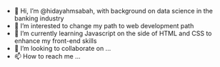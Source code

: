 - 👋 Hi, I’m @hidayahmsabah, with background on data science in the banking industry 
- 👀 I’m interested to change my path to web development path
- 🌱 I’m currently learning Javascript on the side of HTML and CSS to enhance my front-end skills
- 💞️ I’m looking to collaborate on ...
- 📫 How to reach me ...

<!---
hidayahmsabah/hidayahmsabah is a ✨ special ✨ repository because its `README.md` (this file) appears on your GitHub profile.
You can click the Preview link to take a look at your changes.
--->

